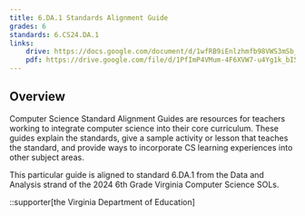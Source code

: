```yaml
---
title: 6.DA.1 Standards Alignment Guide
grades: 6
standards: 6.CS24.DA.1
links:
    drive: https://docs.google.com/document/d/1wfRB9iEnlzhmfb98VWS3mSb_5n2QquLIh-VhDScPqVg/edit?usp=drive_link
    pdf: https://drive.google.com/file/d/1PfImP4VMum-4F6XVW7-u4Yg1k_bI5jwZ/view?usp=drive_link
---
```


## Overview

Computer Science Standard Alignment Guides are resources for teachers working to integrate computer science into their core curriculum. These guides explain the standards, give a sample activity or lesson that teaches the standard, and provide ways to incorporate CS learning experiences into other subject areas. 

This particular guide is aligned to standard 6.DA.1 from the Data and Analysis strand of the 2024 6th Grade Virginia Computer Science SOLs.

::supporter[the Virginia Department of Education]